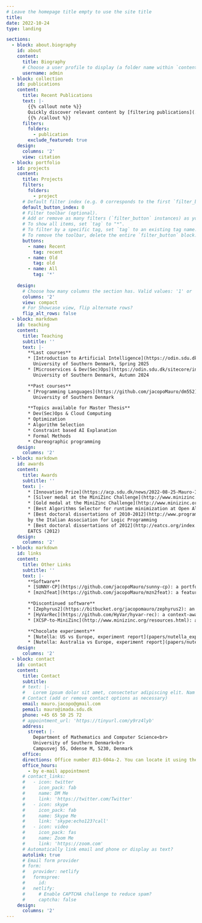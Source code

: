 ```yaml
---
# Leave the homepage title empty to use the site title
title:
date: 2022-10-24
type: landing

sections:
  - block: about.biography
    id: about
    content:
      title: Biography
      # Choose a user profile to display (a folder name within `content/authors/`)
      username: admin
  - block: collection
    id: publications
    content:
      title: Recent Publications
      text: |-
        {{% callout note %}}
        Quickly discover relevant content by [filtering publications](./publication/).
        {{% /callout %}}
      filters:
        folders:
          - publication
        exclude_featured: true
    design:
      columns: '2'
      view: citation
  - block: portfolio
    id: projects
    content:
      title: Projects
      filters:
        folders:
          - project
      # Default filter index (e.g. 0 corresponds to the first `filter_button` instance below).
      default_button_index: 0
      # Filter toolbar (optional).
      # Add or remove as many filters (`filter_button` instances) as you like.
      # To show all items, set `tag` to "*".
      # To filter by a specific tag, set `tag` to an existing tag name.
      # To remove the toolbar, delete the entire `filter_button` block.
      buttons:
        - name: Recent
          tag: recent
        - name: Old
          tag: old
        - name: All
          tag: '*'
        
    design:
      # Choose how many columns the section has. Valid values: '1' or '2'.
      columns: '2'
      view: compact
      # For Showcase view, flip alternate rows?
      flip_alt_rows: false
  - block: markdown
    id: teaching
    content:
      title: Teaching
      subtitle: ''
      text: |-
        **Last courses**
        * [Introduction to Artificial Intelligence](https://odin.sdu.dk/sitecore/index.php?a=searchfagbesk&internkode=ai501&lang=en),
          University of Southern Denmark, Spring 2025
        * [Microservices & Dev(Sec)Ops](https://odin.sdu.dk/sitecore/index.php?a=fagbesk&id=175421&lang=en&listid=),
          University of Southern Denmark, Autumn 2024

        **Past courses**   
        * [Programming Languages](https://github.com/jacopoMauro/dm552),
          University of Southern Denmark

        **Topics available for Master Thesis**
        * Dev(Sec)Ops & Cloud Computing
        * Optimization
        * Algorithm Selection
        * Constraint based AI Explanation
        * Formal Methods
        * Choreographic programming
    design:
      columns: '2'
  - block: markdown
    id: awards
    content:
      title: Awards
      subtitle: ''
      text: |-
        * [Innovation Prize](https://acp.sdu.dk/news/2022-08-25-Mauro-Innovation-Prize.html) from the Faculty of Natural Sciences - University of Southern Denmark (2022)
        * [Silver medal at the MiniZinc Challenge](http://www.minizinc.org/challenge.html), i.e., the international competition of constraint solvers (2020, 2019, 2018)
        * [Gold medal at the MiniZinc Challenge](http://www.minizinc.org/challenge.html) (2017, 2016, 2015)
        * [Best Algorithms Selector for runtime minimization at Open Algorithm Selection Challenge](https://www.coseal.net/open-algorithm-selection-challenge-2017-oasc/) (2017) 
        * [Best doctoral dissertations of 2010-2012](http://www.programmazionelogica.it/2011/08/distinguished-dissertations-2010-2011) (2012)
        by the Italian Association for Logic Programming
        * [Best doctoral dissertations of 2012](http://eatcs.org/index.php/italian-chapter-awards) by the Italian Chapter of 
        EATCS (2012)
    design:
      columns: '2'
  - block: markdown
    id: links
    content:
      title: Other Links
      subtitle: ''
      text: |-
        **Software**
        * [SUNNY-CP](https://github.com/jacopoMauro/sunny-cp): a portfolio based constraint solver
        * [mzn2feat](https://github.com/jacopoMauro/mzn2feat): a feature extractor for MiniZinc/XCSP files

        **Discontinued software**
        * [Zephyrus2](https://bitbucket.org/jacopomauro/zephyrus2): an optimal deployment configurator
        * [HyVarRec](https://github.com/HyVar/hyvar-rec): a context-aware reconfiguration for Software Product Lines
        * [XCSP-to-MiniZinc](http://www.minizinc.org/resources.html): a file converter form XCSP to MiniZinc

        **Chocolate experiments**
        * [Nutella: US vs Europe, experiment report](papers/nutella_experiment.pdf)
        * [Nutella: Australia vs Europe, experiment report](papers/nutella_2019.pdf)
    design:
      columns: '2'
  - block: contact
    id: contact
    content:
      title: Contact
      subtitle:
      # text: |-
      #   Lorem ipsum dolor sit amet, consectetur adipiscing elit. Nam mi diam, venenatis ut magna et, vehicula efficitur enim.
      # Contact (add or remove contact options as necessary)
      email: mauro.jacopo@gmail.com
      pemail: mauro@imada.sdu.dk
      phone: +45 65 50 25 72
      # appointment_url: 'https://tinyurl.com/y9rz4lyb'
      address:
        street: |-
          Department of Mathematics and Computer Science<br>
          University of Southern Denmark<br>
          Campusvej 55, Odense M, 5230, Denmark
      office: 
      directions: Office number Ø13-604a-2. You can locate it using the <a href="https://tinyurl.com/y9rz4lyb">SDU online map</a>.
      office_hours:
        - by e-mail appointment
      # contact_links:
      #   - icon: twitter
      #     icon_pack: fab
      #     name: DM Me
      #     link: 'https://twitter.com/Twitter'
      #   - icon: skype
      #     icon_pack: fab
      #     name: Skype Me
      #     link: 'skype:echo123?call'
      #   - icon: video
      #     icon_pack: fas
      #     name: Zoom Me
      #     link: 'https://zoom.com'
      # Automatically link email and phone or display as text?
      autolink: true
      # Email form provider
      # form:
      #   provider: netlify
      #   formspree:
      #     id:
      #   netlify:
      #     # Enable CAPTCHA challenge to reduce spam?
      #     captcha: false
    design:
      columns: '2'
---
```

